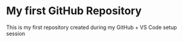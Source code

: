 # My first GitHub Repository
This is my first repository created during my GitHub + VS Code setup session